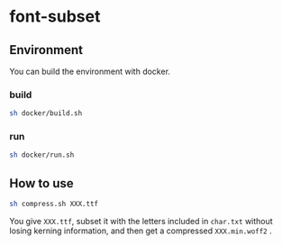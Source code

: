# font-subset

## Environment

You can build the environment with docker.

### build

```bash
sh docker/build.sh
```

### run

```bash
sh docker/run.sh
```

## How to use

```bash
sh compress.sh XXX.ttf
```

You give `XXX.ttf`, subset it with the letters included in `char.txt` without losing kerning information, and then get a compressed `XXX.min.woff2` .
